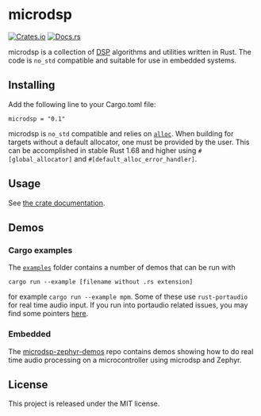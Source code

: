 # microdsp

[![Crates.io](https://img.shields.io/crates/v/microdsp)](https://crates.io/crates/microdsp)
[![Docs.rs](https://docs.rs/microdsp/badge.svg)](https://docs.rs/microdsp)

microdsp is a collection of [DSP](https://en.wikipedia.org/wiki/Digital_signal_processing)
algorithms and utilities written in Rust. The code is `no_std` compatible and suitable for use in embedded systems.

## Installing

Add the following line to your Cargo.toml file:

```
microdsp = "0.1"
```

microdsp is `no_std` compatible and relies
on [`alloc`](https://doc.rust-lang.org/alloc/).
When building for targets without a default allocator,
one must be provided by the user. This can be accomplished in stable Rust 1.68 and higher
using `#[global_allocator]` and `#[default_alloc_error_handler]`.

## Usage

See [the crate documentation](https://docs.rs/microdsp).

## Demos

### Cargo examples

The [`examples`](examples) folder contains a number of demos that can be run with

```
cargo run --example [filename without .rs extension]
```

for example `cargo run --example mpm`. Some of these use `rust-portaudio` for real time audio input. If you run into portaudio related issues, you may find some pointers [here](https://github.com/RustAudio/rust-portaudio).

### Embedded

The [microdsp-zephyr-demos](https://github.com/stuffmatic/microdsp-zephyr-demos/) repo contains demos showing how to do real time audio processing on a microcontroller using microdsp and Zephyr.

## License

This project is released under the MIT license.